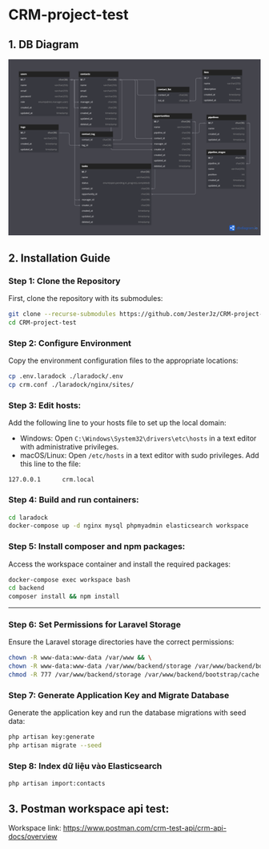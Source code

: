 # CRM-project-test

## 1. DB Diagram

![Database Diagram](./crm-dbdiagram.png)

## 2. Installation Guide

### Step 1: Clone the Repository
First, clone the repository with its submodules:

```sh
git clone --recurse-submodules https://github.com/JesterJz/CRM-project-test.git
cd CRM-project-test
```
### Step 2: Configure Environment
Copy the environment configuration files to the appropriate locations:

```sh
cp .env.laradock ./laradock/.env
cp crm.conf ./laradock/nginx/sites/
```
### Step 3: Edit hosts:
Add the following line to your hosts file to set up the local domain:

- Windows: Open `C:\Windows\System32\drivers\etc\hosts` in a text editor with administrative privileges.
- macOS/Linux: Open `/etc/hosts` in a text editor with sudo privileges.
Add this line to the file:

```
127.0.0.1      crm.local
```
### Step 4: Build and run containers:

```sh
cd laradock
docker-compose up -d nginx mysql phpmyadmin elasticsearch workspace
```

### Step 5: Install composer and npm packages:
Access the workspace container and install the required packages:

```sh
docker-compose exec workspace bash
cd backend
composer install && npm install
```

---

### Step 6: Set Permissions for Laravel Storage
Ensure the Laravel storage directories have the correct permissions:

```sh
chown -R www-data:www-data /var/www && \
chown -R www-data:www-data /var/www/backend/storage /var/www/backend/bootstrap/cache && \
chmod -R 777 /var/www/backend/storage /var/www/backend/bootstrap/cache
```

### Step 7: Generate Application Key and Migrate Database
Generate the application key and run the database migrations with seed data:

```sh
php artisan key:generate
php artisan migrate --seed
```

### Step 8: Index dữ liệu vào Elasticsearch
```sh
php artisan import:contacts
```
## 3. Postman workspace api test:

Workspace link: https://www.postman.com/crm-test-api/crm-api-docs/overview
